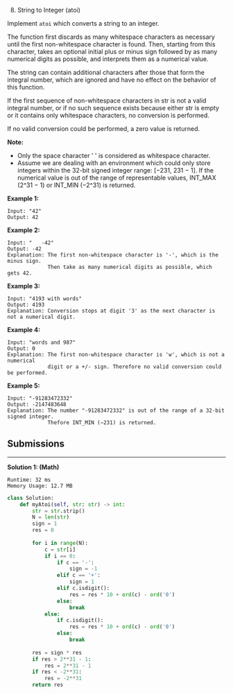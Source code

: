 8. String to Integer (atoi)

Implement `atoi` which converts a string to an integer.

The function first discards as many whitespace characters as necessary until the first non-whitespace character is found. Then, starting from this character, takes an optional initial plus or minus sign followed by as many numerical digits as possible, and interprets them as a numerical value.

The string can contain additional characters after those that form the integral number, which are ignored and have no effect on the behavior of this function.

If the first sequence of non-whitespace characters in str is not a valid integral number, or if no such sequence exists because either str is empty or it contains only whitespace characters, no conversion is performed.

If no valid conversion could be performed, a zero value is returned.

**Note:**

* Only the space character ' ' is considered as whitespace character.
* Assume we are dealing with an environment which could only store integers within the 32-bit signed integer range: [−231,  231 − 1]. If the numerical value is out of the range of representable values, INT_MAX (2^31 − 1) or INT_MIN (−2^31) is returned.

**Example 1:**
```
Input: "42"
Output: 42
```

**Example 2:**
```
Input: "   -42"
Output: -42
Explanation: The first non-whitespace character is '-', which is the minus sign.
             Then take as many numerical digits as possible, which gets 42.
```
**Example 3:**
```
Input: "4193 with words"
Output: 4193
Explanation: Conversion stops at digit '3' as the next character is not a numerical digit.
```

**Example 4:**
```
Input: "words and 987"
Output: 0
Explanation: The first non-whitespace character is 'w', which is not a numerical 
             digit or a +/- sign. Therefore no valid conversion could be performed.
```

**Example 5:**
```
Input: "-91283472332"
Output: -2147483648
Explanation: The number "-91283472332" is out of the range of a 32-bit signed integer.
             Thefore INT_MIN (−231) is returned.
```

## Submissions 
---
**Solution 1: (Math)**
```
Runtime: 32 ms
Memory Usage: 12.7 MB
```
```python
class Solution:
    def myAtoi(self, str: str) -> int:
        str = str.strip()
        N = len(str)
        sign = 1
        res = 0
        
        for i in range(N):
            c = str[i]
            if i == 0:
                if c == '-':
                    sign = -1
                elif c == '+':
                    sign = 1
                elif c.isdigit():
                    res = res * 10 + ord(c) - ord('0')
                else:
                    break
            else:
                if c.isdigit():
                    res = res * 10 + ord(c) - ord('0')
                else:
                    break
        
        res = sign * res
        if res > 2**31 - 1:
            res = 2**31 - 1
        if res < -2**31:
            res = -2**31
        return res
```
